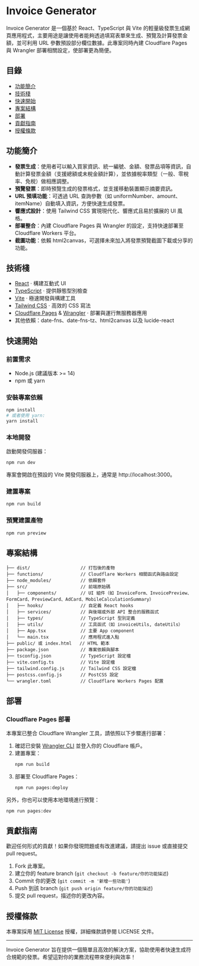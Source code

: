 # Invoice Generator

Invoice Generator 是一個基於 React、TypeScript 與 Vite 的輕量級發票生成網頁應用程式，主要用途是讓使用者能夠透過填寫表單來生成、預覽及計算發票金額，並可利用 URL 參數預設部分欄位數據。此專案同時內建 Cloudflare Pages 與 Wrangler 部署相關設定，使部署更為簡便。

## 目錄

- [功能簡介](#功能簡介)
- [技術棧](#技術棧)
- [快速開始](#快速開始)
- [專案結構](#專案結構)
- [部署](#部署)
- [貢獻指南](#貢獻指南)
- [授權條款](#授權條款)

## 功能簡介

- **發票生成**：使用者可以輸入買家資訊、統一編號、金額、發票品項等資訊，自動計算發票金額（支援總額或未稅金額計算），並依據稅率類型（一般、零稅率、免稅）做相應調整。
- **預覽發票**：即時預覽生成的發票格式，並支援移動裝置顯示摘要資訊。
- **URL 預填功能**：可透過 URL 查詢參數（如 uniformNumber、amount、itemName）自動填入資訊，方便快速生成發票。
- **響應式設計**：使用 Tailwind CSS 實現現代化、響應式且易於擴展的 UI 風格。
- **部署整合**：內建 Cloudflare Pages 與 Wrangler 的設定，支持快速部署至 Cloudflare Workers 平台。
- **截圖功能**：依賴 html2canvas，可選擇未來加入將發票預覽截圖下載或分享的功能。

## 技術棧

- [React](https://reactjs.org/) · 構建互動式 UI
- [TypeScript](https://www.typescriptlang.org/) · 提供靜態型別檢查
- [Vite](https://vitejs.dev/) · 極速開發與構建工具
- [Tailwind CSS](https://tailwindcss.com/) · 高效的 CSS 寫法
- [Cloudflare Pages](https://pages.cloudflare.com/) & [Wrangler](https://developers.cloudflare.com/workers/wrangler/) · 部署與運行無服務器應用
- 其他依賴：date-fns、date-fns-tz、html2canvas 以及 lucide-react

## 快速開始

### 前置需求

- Node.js (建議版本 >= 14)
- npm 或 yarn

### 安裝專案依賴

```bash
npm install
# 或者使用 yarn:
yarn install
```

### 本地開發

啟動開發伺服器：

```bash
npm run dev
```

專案會開啟在預設的 Vite 開發伺服器上，通常是 http://localhost:3000。

### 建置專案

```bash
npm run build
```

### 預覽建置產物

```bash
npm run preview
```

## 專案結構

```
├── dist/                   // 打包後的產物
├── functions/              // Cloudflare Workers 相關函式與路由設定
├── node_modules/           // 依賴套件
├── src/                    // 前端原始碼
│   ├── components/         // UI 組件（如 InvoiceForm、InvoicePreview、FormCard、PreviewCard、AdCard、MobileCalculationSummary）
│   ├── hooks/              // 自定義 React hooks
│   ├── services/           // 與後端或外部 API 整合的服務函式
│   ├── types/              // TypeScript 型別定義
│   ├── utils/              // 工具函式（如 invoiceUtils, dateUtils）
│   ├── App.tsx             // 主要 App component
│   └── main.tsx            // 應用程式進入點
├── public/ 或 index.html   // HTML 範本
├── package.json            // 專案依賴與腳本
├── tsconfig.json           // TypeScript 設定檔
├── vite.config.ts          // Vite 設定檔
├── tailwind.config.js      // Tailwind CSS 設定檔
├── postcss.config.js       // PostCSS 設定
└── wrangler.toml           // Cloudflare Workers Pages 配置
```

## 部署

### Cloudflare Pages 部署

本專案已整合 Cloudflare Wrangler 工具，請依照以下步驟進行部署：

1. 確認已安裝 [Wrangler CLI](https://developers.cloudflare.com/workers/wrangler/) 並登入你的 Cloudflare 帳戶。
2. 建置專案：
   ```bash
   npm run build
   ```
3. 部署至 Cloudflare Pages：
   ```bash
   npm run pages:deploy
   ```

另外，你也可以使用本地環境進行預覽：

```bash
npm run pages:dev
```

## 貢獻指南

歡迎任何形式的貢獻！如果你發現問題或有改進建議，請提出 issue 或直接提交 pull request。

1. Fork 此專案。
2. 建立你的 feature branch (`git checkout -b feature/你的功能描述`)
3. Commit 你的更改 (`git commit -m '新增一些功能'`)
4. Push 到該 branch (`git push origin feature/你的功能描述`)
5. 提交 pull request，描述你的更改內容。

## 授權條款

本專案採用 [MIT License](LICENSE) 授權，詳細條款請參閱 LICENSE 文件。

---

Invoice Generator 旨在提供一個簡單且高效的解決方案，協助使用者快速生成符合規範的發票。希望這對你的業務流程帶來便利與效率！ 
